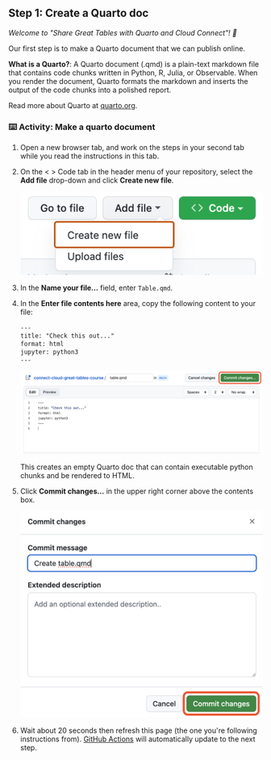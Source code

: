 <!--
  <<< Author notes: Step 1 >>>
  Choose 3-5 steps for your course.
  The first step is always the hardest, so pick something easy!
  Link to docs.github.com for further explanations.
  Encourage users to open new tabs for steps!
  TBD-step-1-notes.
-->

## Step 1: Create a Quarto doc

_Welcome to "Share Great Tables with Quarto and Cloud Connect"! :wave:_

Our first step is to make a Quarto document that we can publish online.

**What is a Quarto?**: A Quarto document (.qmd) is a plain-text markdown file that contains 
code chunks written in Python, R, Julia, or Observable. When you render the document, Quarto formats the markdown and inserts the output of the code chunks into a polished report.

Read more about Quarto at [quarto.org](https://quarto.org/). 

### :keyboard: Activity: Make a quarto document

1. Open a new browser tab, and work on the steps in your second tab while you read the instructions in this tab.
  
2. On the < > Code tab in the header menu of your repository, select the **Add file** drop-down and click **Create new file**.

   ![create new file option](/images/create-new-file.png)

3. In the **Name your file...** field, enter `Table.qmd`.

4. In the **Enter file contents here** area, copy the following content to your file:

   ```
   ---
   title: "Check this out..."
   format: html
   jupyter: python3
   ---
   
   ```

   ![profile.md file screenshot](/images/my-quarto-file.png)

   This creates an empty Quarto doc that can contain executable python chunks and be rendered to HTML.

6. Click **Commit changes...** in the upper right corner above the contents box. 

   ![screenshot of adding a new file with a commit message](/images/commit-full-screen.png)
   
7. Wait about 20 seconds then refresh this page (the one you're following instructions from). [GitHub Actions](https://docs.github.com/en/actions) will automatically update to the next step.
